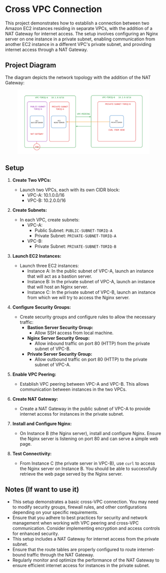 # Cross VPC Connection

This project demonstrates how to establish a connection between two Amazon EC2 instances residing in separate VPCs, with the addition of a NAT Gateway for internet access. The setup involves configuring an Nginx server on one instance in a private subnet, enabling communication from another EC2 instance in a different VPC's private subnet, and providing internet access through a NAT Gateway.

## Project Diagram

The diagram depicts the network topology with the addition of the NAT Gateway:

<figure > 
<p align="center">
  <img src="./System_design.png" alt="project architecture" />
</p>
</figure>

## Setup

1. **Create Two VPCs:**

   - Launch two VPCs, each with its own CIDR block:
     - VPC-A: 10.1.0.0/16
     - VPC-B: 10.2.0.0/16

2. **Create Subnets:**

   - In each VPC, create subnets:
     - VPC-A:
       - Public Subnet: `PUBLIC-SUBNET-TORIQ-A`
       - Private Subnet: `PRIVATE-SUBNET-TORIQ-A`
     - VPC-B:
       - Private Subnet: `PRIVATE-SUBNET-TORIQ-B`

3. **Launch EC2 Instances:**

   - Launch three EC2 instances:
     - Instance A: In the public subnet of VPC-A, launch an instance that will act as a bastion server.
     - Instance B: In the private subnet of VPC-A, launch an instance that will host an Nginx server.
     - Instance C: In the private subnet of VPC-B, launch an instance from which we will try to access the Nginx server.

4. **Configure Security Groups:**

   - Create security groups and configure rules to allow the necessary traffic:
     - **Bastion Server Security Group:**
       - Allow SSH access from local machine.
     - **Nginx Server Security Group:**
       - Allow inbound traffic on port 80 (HTTP) from the private subnet of VPC-B.
     - **Private Server Security Group:**
       - Allow outbound traffic on port 80 (HTTP) to the private subnet of VPC-A.

5. **Enable VPC Peering:**

   - Establish VPC peering between VPC-A and VPC-B. This allows communication between instances in the two VPCs.

6. **Create NAT Gateway:**

   - Create a NAT Gateway in the public subnet of VPC-A to provide internet access for instances in the private subnet.

7. **Install and Configure Nginx:**

   - On Instance B (the Nginx server), install and configure Nginx. Ensure the Nginx server is listening on port 80 and can serve a simple web page.

8. **Test Connectivity:**
   - From Instance C (the private server in VPC-B), use `curl` to access the Nginx server on Instance B. You should be able to successfully retrieve the web page served by the Nginx server.


## Notes (If want to use it)

- This setup demonstrates a basic cross-VPC connection. You may need to modify security groups, firewall rules, and other configurations depending on your specific requirements.
- Ensure that you adhere to best practices for security and network management when working with VPC peering and cross-VPC communication. Consider implementing encryption and access controls for enhanced security.
- This setup includes a NAT Gateway for internet access from the private subnet.
- Ensure that the route tables are properly configured to route internet-bound traffic through the NAT Gateway.
- Regularly monitor and optimize the performance of the NAT Gateway to ensure efficient internet access for instances in the private subnet.
